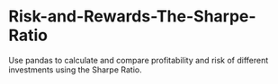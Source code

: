 # Risk-and-Rewards-The-Sharpe-Ratio
Use pandas to calculate and compare profitability and risk of different investments using the Sharpe Ratio.
